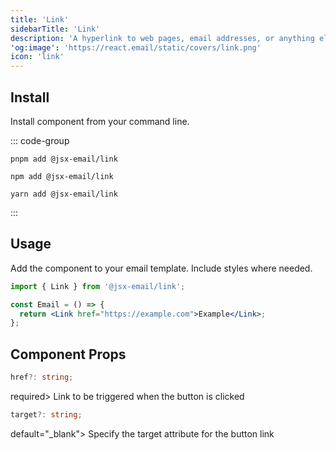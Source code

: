 ```yaml
---
title: 'Link'
sidebarTitle: 'Link'
description: 'A hyperlink to web pages, email addresses, or anything else a URL can address.'
'og:image': 'https://react.email/static/covers/link.png'
icon: 'link'
---
```


## Install

Install component from your command line.

::: code-group

```console [pnpm]
pnpm add @jsx-email/link
```

```console [npm]
npm add @jsx-email/link
```

```console [yarn]
yarn add @jsx-email/link
```

:::

## Usage

Add the component to your email template. Include styles where needed.

```jsx
import { Link } from '@jsx-email/link';

const Email = () => {
  return <Link href="https://example.com">Example</Link>;
};
```

## Component Props

```ts
href?: string;
```

required>
Link to be triggered when the button is clicked

```ts
target?: string;
```

default="\_blank">
Specify the target attribute for the button link
